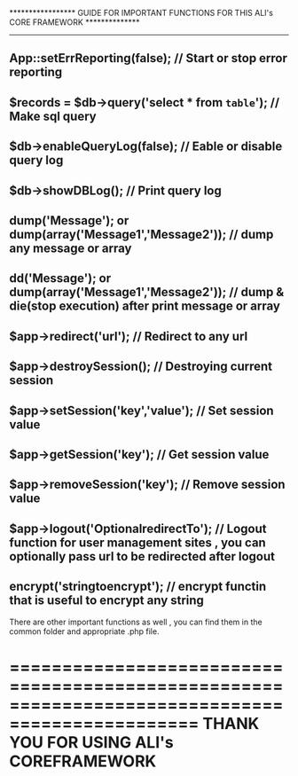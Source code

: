 ***************** GUIDE FOR IMPORTANT FUNCTIONS FOR THIS ALI's CORE FRAMEWORK **************

------------------------------------------------------------------------------------------------
App::setErrReporting(false); // Start or stop error reporting
------------------------------------------------------------------------------------------------
$records = $db->query('select * from `table`'); // Make sql query
------------------------------------------------------------------------------------------------
$db->enableQueryLog(false); // Eable or disable query log
------------------------------------------------------------------------------------------------
$db->showDBLog(); // Print query log
------------------------------------------------------------------------------------------------
dump('Message'); or dump(array('Message1','Message2')); // dump any message or array
------------------------------------------------------------------------------------------------
dd('Message'); or dump(array('Message1','Message2')); // dump & die(stop execution) after print message or array 
------------------------------------------------------------------------------------------------
$app->redirect('url'); // Redirect to any url
------------------------------------------------------------------------------------------------
$app->destroySession(); // Destroying current session
------------------------------------------------------------------------------------------------
$app->setSession('key','value'); // Set session value
------------------------------------------------------------------------------------------------
$app->getSession('key'); // Get session value
------------------------------------------------------------------------------------------------
$app->removeSession('key'); // Remove session value
------------------------------------------------------------------------------------------------
$app->logout('OptionalredirectTo'); // Logout function for user management sites , you can optionally pass url to be redirected after logout
------------------------------------------------------------------------------------------------
encrypt('stringtoencrypt'); // encrypt functin that is useful to encrypt any string
------------------------------------------------------------------------------------------------


There are other important functions as well , you can find them in the common folder and appropriate .php file.

================================================================================================
                  THANK YOU FOR USING ALI's COREFRAMEWORK
================================================================================================
